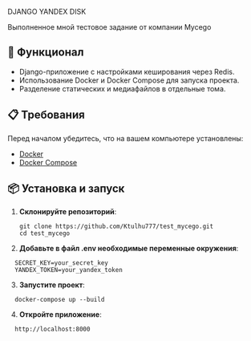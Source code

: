 DJANGO YANDEX DISK

Выполненное мной тестовое задание от компании Mycego

## 🚀 Функционал

- Django-приложение с настройками кеширования через Redis.
- Использование Docker и Docker Compose для запуска проекта.
- Разделение статических и медиафайлов в отдельные тома.

 ## 📋 Требования

Перед началом убедитесь, что на вашем компьютере установлены:

- [Docker](https://www.docker.com/)
- [Docker Compose](https://docs.docker.com/compose/)

## 📦 Установка и запуск

1. **Склонируйте репозиторий**:

   ```
   git clone https://github.com/Ktulhu777/test_mycego.git
   cd test_mycego
   ```

2. **Добавьте в файл .env необходимые переменные окружения**:
```
  SECRET_KEY=your_secret_key
  YANDEX_TOKEN=your_yandex_token
```
  
3. **Запустите проект**:
```
  docker-compose up --build
```  

4. **Откройте приложение**:
```
  http://localhost:8000
```

